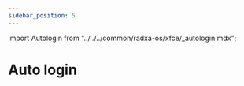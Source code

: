 ```yaml
---
sidebar_position: 5
---
```


import Autologin from "../../../common/radxa-os/xfce/\_autologin.mdx";

# Auto login

<Autologin />
